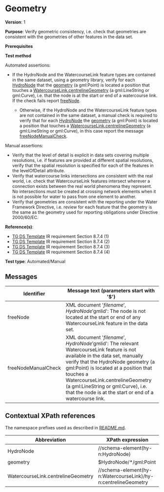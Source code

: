 # Geometry

**Version**: 1

**Purpose**: Verify geometric consistency, i.e. check that geometries are consistent with the geometries of other features in the data set.

**Prerequisites**

**Test method**

Automated assertions:

* If the HydroNode and the WatercourseLink feature types are contained in the same dataset, using a geometry library, verify for each [HydroNode](#HydroNode) that the [geometry](#geometry) (a gml:Point) is located a position that touches a [WatercourseLink.centrelineGeometry](#centrelineGeometry) (a gml:LineString or gml:Curve), i.e. that the node is at the start or end of a watercourse link. If the check fails report [freeNode](#freeNode).

    * Otherwise, if the HydroNode and the WatercourseLink feature types are not contained in the same dataset, a manual check is required to verify that for each [HydroNode](#HydroNode) the [geometry](#geometry) (a gml:Point) is located a position that touches a [WatercourseLink.centrelineGeometry](#centrelineGeometry) (a gml:LineString or gml:Curve), in this case report the message [freeNodeManualCheck](#freeNodeManualChcek).

Manual assertions:

* Verify that the level of detail is explicit in data sets covering multiple resolutions, i.e. if features are provided at different spatial resolutions, verify that the spatial resolution is specified for each of the features in the levelOfDetail attribute.
* Verify that watercourse links intersections are consistent with the real world, i.e. check that WatercourseLink features intersect wherever a connection exists between the real world phenomena they represent. No intersections must be created at crossing network elements when it is not possible for water to pass from one element to another.
* Verify that geometries are consistent with the reporting under the Water Framework Directive, i.e. review for each feature that the geometry is the same as the geometry used for reporting obligations under Directive 2000/60/EC.

**Reference(s)**: 

* [TG DS Template](http://inspire.ec.europa.eu/id/ats/data-hy/3.1/hy-n-as/README#ref_TG_DS_tmpl) IR requirement Section 8.7.4 (1)
* [TG DS Template](http://inspire.ec.europa.eu/id/ats/data-hy/3.1/hy-n-as/README#ref_TG_DS_tmpl) IR requirement Section 8.7.4 (2)
* [TG DS Template](http://inspire.ec.europa.eu/id/ats/data-hy/3.1/hy-n-as/README#ref_TG_DS_tmpl) IR requirement Section 8.7.4 (3)
* [TG DS Template](http://inspire.ec.europa.eu/id/ats/data-hy/3.1/hy-n-as/README#ref_TG_DS_tmpl) IR requirement Section 8.7.4 (4)

**Test type**: Automated/Manual

## Messages

Identifier  |  Message text (parameters start with '$')
---------------------------------------------------------- | -------------------------------------------------------------------------
freeNode <a name="freeNode"/>  |  XML document '$filename', HydroNode '$gmlid': The node is not located at the start or end of any WatercourseLink feature in the data set.
freeNodeManualCheck <a name="freeNodeManualCheck"/>  |  XML document '$filename', HydroNode '$gmlid': The relevant WatercourseLink feature is not available in the data set, manually verify that the HydroNode geometry (a gml:Point) is located at a position that touches a WatercourseLink.centrelineGeometry (a gml:LineString or gml:Curve), i.e. that the node is at the start or end of a watercourse link.

## Contextual XPath references

The namespace prefixes used as described in [README.md](http://inspire.ec.europa.eu/id/ats/data-hy/3.1/hy-n-as/README#namespaces).

Abbreviation                                               |  XPath expression
---------------------------------------------------------- | -------------------------------------------------------------------------
HydroNode <a name="HydroNode"></a>   | //schema-element(hy-n:HydroNode) 
geometry <a name="geometry"></a>   | $HydroNode/*/gml:Point
WatercourseLink.centrelineGeometry <a name="centrelineGeometry"></a>   | //schema-element(hy-n:WatercourseLink)/hy-n:centrelineGeometry 
